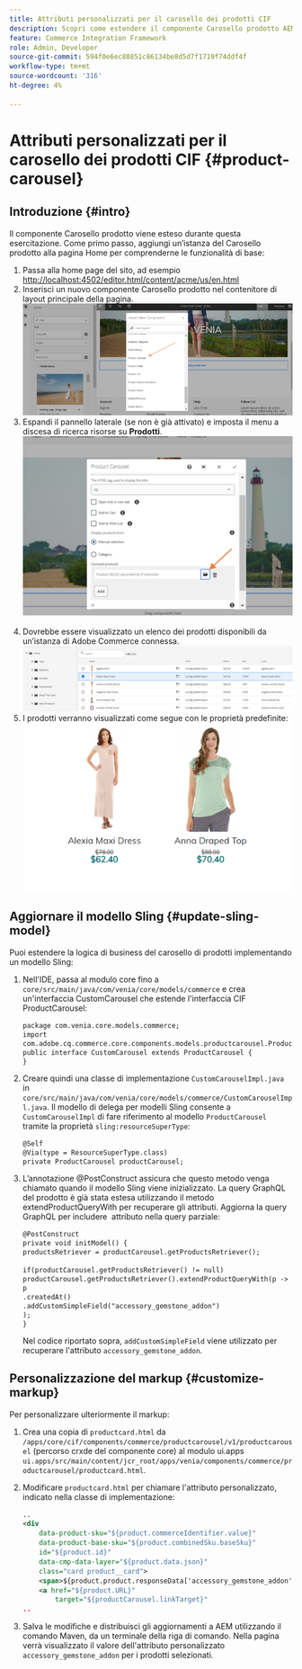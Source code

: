 ```yaml
---
title: Attributi personalizzati per il carosello dei prodotti CIF
description: Scopri come estendere il componente Carosello prodotto AEM CIF aggiornando il modello Sling e personalizzando il markup.
feature: Commerce Integration Framework
role: Admin, Developer
source-git-commit: 594f0e6ec88851c86134be8d5d7f1719f74ddf4f
workflow-type: tm+mt
source-wordcount: '316'
ht-degree: 4%

---
```


# Attributi personalizzati per il carosello dei prodotti CIF {#product-carousel}

## Introduzione {#intro}

Il componente Carosello prodotto viene esteso durante questa esercitazione. Come primo passo, aggiungi un’istanza del Carosello prodotto alla pagina Home per comprenderne le funzionalità di base:

1. Passa alla home page del sito, ad esempio [http://localhost:4502/editor.html/content/acme/us/en.html](http://localhost:4502/editor.html/content/acme/us/en.html)
1. Inserisci un nuovo componente Carosello prodotto nel contenitore di layout principale della pagina.
   ![Componente Carosello prodotti](/help/commerce-cloud/assets/product-carousel-component.png)
1. Espandi il pannello laterale (se non è già attivato) e imposta il menu a discesa di ricerca risorse su **Prodotti**.
     ![Prodotti carosello](/help/commerce-cloud/assets/carousel-products.png)    
1. Dovrebbe essere visualizzato un elenco dei prodotti disponibili da un’istanza di Adobe Commerce connessa.
   ![Istanza connessa](/help/commerce-cloud/assets/connected-instance.png)
1. I prodotti verranno visualizzati come segue con le proprietà predefinite:
   ![Prodotto visualizzato con proprietà](/help/commerce-cloud/assets/discount.png)

## Aggiornare il modello Sling {#update-sling-model}

Puoi estendere la logica di business del carosello di prodotti implementando un modello Sling:

1. Nell&#39;IDE, passa al modulo core fino a `core/src/main/java/com/venia/core/models/commerce` e crea un&#39;interfaccia CustomCarousel che estende l&#39;interfaccia CIF ProductCarousel:

   ```
   package com.venia.core.models.commerce;
   import com.adobe.cq.commerce.core.components.models.productcarousel.ProductCarousel;
   public interface CustomCarousel extends ProductCarousel {
   }
   ```

1. Creare quindi una classe di implementazione `CustomCarouselImpl.java` in `core/src/main/java/com/venia/core/models/commerce/CustomCarouselImpl.java`.
Il modello di delega per modelli Sling consente a `CustomCarouselImpl` di fare riferimento al modello `ProductCarousel` tramite la proprietà `sling:resourceSuperType`:

   ```
   @Self
   @Via(type = ResourceSuperType.class)
   private ProductCarousel productCarousel;
   ```

1. L’annotazione @PostConstruct assicura che questo metodo venga chiamato quando il modello Sling viene inizializzato. La query GraphQL del prodotto è già stata estesa utilizzando il metodo extendProductQueryWith per recuperare gli attributi. Aggiorna la query GraphQL per includere  attributo nella query parziale:

   ```
   @PostConstruct
   private void initModel() {
   productsRetriever = productCarousel.getProductsRetriever();
   
   if(productCarousel.getProductsRetriever() != null)
   productCarousel.getProductsRetriever().extendProductQueryWith(p -> p
   .createdAt()
   .addCustomSimpleField("accessory_gemstone_addon")
   );
   }
   ```

   Nel codice riportato sopra, `addCustomSimpleField` viene utilizzato per recuperare l&#39;attributo `accessory_gemstone_addon`.

## Personalizzazione del markup {#customize-markup}

Per personalizzare ulteriormente il markup:

1. Crea una copia di `productcard.html` da `/apps/core/cif/components/commerce/productcarousel/v1/productcarousel` (percorso crxde del componente core) al modulo ui.apps `ui.apps/src/main/content/jcr_root/apps/venia/components/commerce/productcarousel/productcard.html`.

1. Modificare `productcard.html` per chiamare l&#39;attributo personalizzato, indicato nella classe di implementazione:

   ```xml
   ..
   <div
       data-product-sku="${product.commerceIdentifier.value}"
       data-product-base-sku="${product.combinedSku.baseSku}"
       id="${product.id}"
       data-cmp-data-layer="${product.data.json}"
       class="card product__card">
       <span>${product.product.responseData['accessory_gemstone_addon']}</span>
       <a href="${product.URL}"
           target="${productCarousel.linkTarget}"
   ..
   ```

1. Salva le modifiche e distribuisci gli aggiornamenti a AEM utilizzando il comando Maven, da un terminale della riga di comando. Nella pagina verrà visualizzato il valore dell&#39;attributo personalizzato `accessory_gemstone_addon` per i prodotti selezionati.
